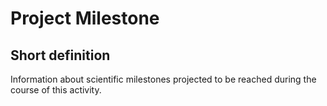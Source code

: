 # Project Milestone
## Short definition
Information about scientific milestones projected to be reached during the course of this activity.
